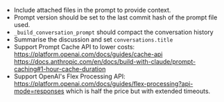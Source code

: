- Include attached files in the prompt to provide context.
- Prompt version should be set to the last commit hash of the prompt file used.
- `_build_conversation_prompt` should compact the conversation history
- Summarise the discussion and set `conversations.title`
- Support Prompt Cache API to lower costs: https://platform.openai.com/docs/guides/cache-api https://docs.anthropic.com/en/docs/build-with-claude/prompt-caching#1-hour-cache-duration 
- Support OpenAI's Flex Processing API: https://platform.openai.com/docs/guides/flex-processing?api-mode=responses which is half the price but with extended timeouts.